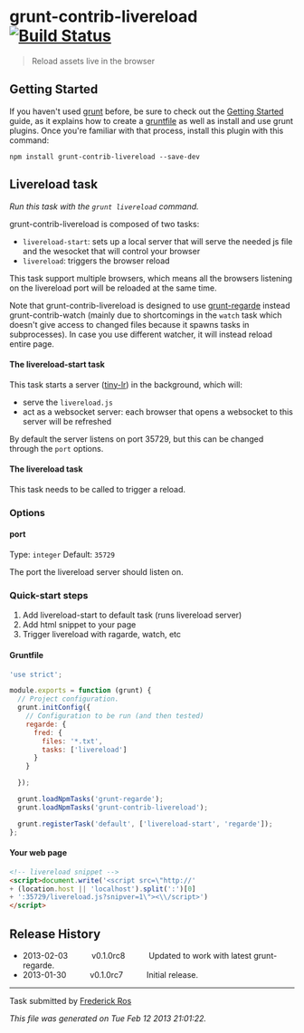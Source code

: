 # grunt-contrib-livereload [![Build Status](https://secure.travis-ci.org/gruntjs/grunt-contrib-livereload.png?branch=master)](http://travis-ci.org/gruntjs/grunt-contrib-livereload)

> Reload assets live in the browser


## Getting Started
If you haven't used [grunt][] before, be sure to check out the [Getting Started][] guide, as it explains how to create a [gruntfile][Getting Started] as well as install and use grunt plugins. Once you're familiar with that process, install this plugin with this command:

```shell
npm install grunt-contrib-livereload --save-dev
```

[grunt]: http://gruntjs.com/
[Getting Started]: http://gruntjs.com/getting-started


## Livereload task
_Run this task with the `grunt livereload` command._

grunt-contrib-livereload is composed of two tasks:

* `livereload-start`: sets up a local server that will serve the needed js file and the wesocket that will control your browser
* `livereload`: triggers the browser reload

This task support multiple browsers, which means all the browsers listening on the livereload port will be reloaded at the same time.

Note that grunt-contrib-livereload is designed to use [grunt-regarde](https://github.com/yeoman/grunt-regarde) instead grunt-contrib-watch (mainly due to shortcomings in the `watch` task which doesn't give access to changed files because it spawns tasks in subprocesses). In case you use different watcher, it will instead reload entire page.


#### The livereload-start task

This task starts a server ([tiny-lr](https://github.com/mklabs/tiny-lr)) in the background, which will:
* serve the `livereload.js`
* act as a websocket server: each browser that opens a websocket to this server will be refreshed

By default the server listens on port 35729, but this can be changed through the `port` options.


#### The livereload task

This task needs to be called to trigger a reload. 

### Options

#### port

Type: `integer`
Default: `35729`

The port the livereload server should listen on.

### Quick-start steps

 1. Add livereload-start to default task (runs livereload server)
 2. Add html snippet to your page
 2. Trigger livereload  with ragarde, watch, etc

#### Gruntfile

```javascript
'use strict';

module.exports = function (grunt) {
  // Project configuration.
  grunt.initConfig({
    // Configuration to be run (and then tested)
    regarde: {
      fred: {
        files: '*.txt',
        tasks: ['livereload']
      }
    }

  });

  grunt.loadNpmTasks('grunt-regarde');
  grunt.loadNpmTasks('grunt-contrib-livereload');

  grunt.registerTask('default', ['livereload-start', 'regarde']);
};
```
#### Your web page

```html
<!-- livereload snippet -->
<script>document.write('<script src=\"http://'
+ (location.host || 'localhost').split(':')[0]
+ ':35729/livereload.js?snipver=1\"><\\/script>')
</script>
```



## Release History

 * 2013-02-03   v0.1.0rc8   Updated to work with latest grunt-regarde.
 * 2013-01-30   v0.1.0rc7   Initial release.

---

Task submitted by [Frederick Ros](https://github.com/sleeper)

*This file was generated on Tue Feb 12 2013 21:01:22.*
